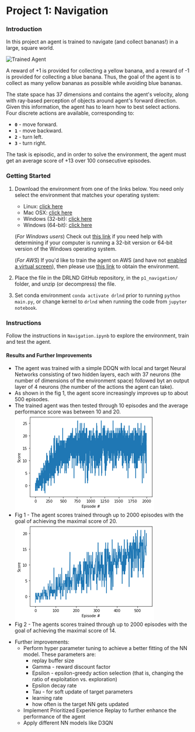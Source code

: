 [//]: # (Image References)

[image1]: https://user-images.githubusercontent.com/10624937/42135619-d90f2f28-7d12-11e8-8823-82b970a54d7e.gif "Trained Agent"

# Project 1: Navigation

### Introduction

In this project an agent is trained to navigate (and collect bananas!) in a large, square world.  

![Trained Agent][image1]

A reward of +1 is provided for collecting a yellow banana, and a reward of -1 is provided for collecting a blue banana.  Thus, the goal of the agent is to collect as many yellow bananas as possible while avoiding blue bananas.  

The state space has 37 dimensions and contains the agent's velocity, along with ray-based perception of objects around agent's forward direction.  Given this information, the agent has to learn how to best select actions.  Four discrete actions are available, corresponding to:
- **`0`** - move forward.
- **`1`** - move backward.
- **`2`** - turn left.
- **`3`** - turn right.

The task is episodic, and in order to solve the environment, the agent must get an average score of +13 over 100 consecutive episodes.

### Getting Started

1. Download the environment from one of the links below.  You need only select the environment that matches your operating system:
    - Linux: [click here](https://s3-us-west-1.amazonaws.com/udacity-drlnd/P1/Banana/Banana_Linux.zip)
    - Mac OSX: [click here](https://s3-us-west-1.amazonaws.com/udacity-drlnd/P1/Banana/Banana.app.zip)
    - Windows (32-bit): [click here](https://s3-us-west-1.amazonaws.com/udacity-drlnd/P1/Banana/Banana_Windows_x86.zip)
    - Windows (64-bit): [click here](https://s3-us-west-1.amazonaws.com/udacity-drlnd/P1/Banana/Banana_Windows_x86_64.zip)
    
    (_For Windows users_) Check out [this link](https://support.microsoft.com/en-us/help/827218/how-to-determine-whether-a-computer-is-running-a-32-bit-version-or-64) if you need help with determining if your computer is running a 32-bit version or 64-bit version of the Windows operating system.

    (_For AWS_) If you'd like to train the agent on AWS (and have not [enabled a virtual screen](https://github.com/Unity-Technologies/ml-agents/blob/master/docs/Training-on-Amazon-Web-Service.md)), then please use [this link](https://s3-us-west-1.amazonaws.com/udacity-drlnd/P1/Banana/Banana_Linux_NoVis.zip) to obtain the environment.

2. Place the file in the DRLND GitHub repository, in the `p1_navigation/` folder, and unzip (or decompress) the file. 

3. Set conda environment `conda activate drlnd` prior to running `python main.py`, or change kernel to `drlnd` when running the code from `jupyter notebook`.
### Instructions

Follow the instructions in `Navigation.ipynb` to explore the environment, train and test the agent. 

#### Results and Further Improvements
- The agent was trained with a simple DDQN with local and target Neural Networks consisting of two hidden layers, each with 37 neurons (the number of dimensions of the environment space) followed byt an output layer of 4 neurons (the number of the actions the agent can take).
- As shown in the fig 1, the agent score increasingly improves up to about 500 episodes.
- The trained agent was then tested through 10 episodes and the average performance score was between 10 and 20.
![Fig 2](p1_navigation_scores_2000_episods_max_score_20.png)
- Fig 1 - The agent scores trained through up to 2000 episodes with the goal of achieving the maximal score of 20.
![Fig 1](p1_navigation_scores_2000_episods_max_score_14.png) 
- Fig 2 - The agents scores trained through up to 2000 episodes with the goal of achieving the maximal score of 14.
* Further improvements:
  * Perform hyper parameter tuning to achieve a better fitting of the NN model. These parameters are:
    * replay buffer size
    * Gamma - reward discount factor
    * Epsilon - epsilon-greedy action selection (that is, changing the ratio of exploitation vs. exploration)
    * Epsilon decay rate
    * Tau - for soft update of target parameters
    * learning rate
    * how often is the target NN gets updated
  * Implement Prioritized Experience Replay to further enhance the performance of the agent
  * Apply different NN models like D3QN
